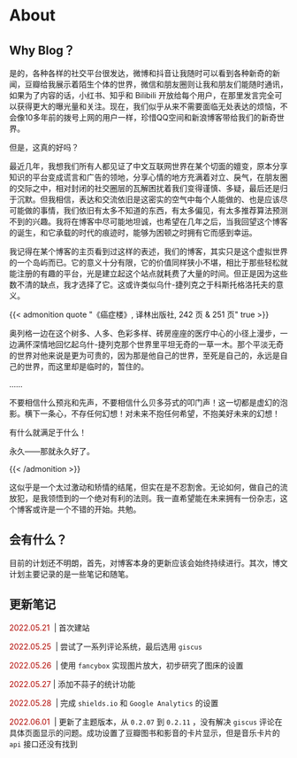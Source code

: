 # About


## Why Blog？

是的，各种各样的社交平台很发达，微博和抖音让我随时可以看到各种新奇的新闻，豆瓣给我展示着陌生个体的世界，微信和朋友圈则让我和朋友们能随时通讯，如果为了内容的话，小红书、知乎和 Bilibili 开放给每个用户，在那里发言完全可以获得更大的曝光量和关注。现在，我们似乎从来不需要面临无处表达的烦恼，不会像10多年前的拨号上网的用户一样，珍惜QQ空间和新浪博客带给我们的新奇世界。

但是，这真的好吗？

最近几年，我想我们所有人都见证了中文互联网世界在某个切面的嬗变，原本分享知识的平台变成谎言和广告的领地，分享心情的地方充满着对立、戾气，在朋友圈的交际之中，相对封闭的社交圈层的瓦解困扰着我们变得谨慎、多疑，最后还是归于沉默。但我相信，表达和交流依旧是这密实的空气中每个人能做的、也是应该尽可能做的事情，我们依旧有太多不知道的东西，有太多偏见，有太多推荐算法预测不到的兴趣。我将在博客中尽可能地坦诚，也希望在几年之后，当我回望这个博客的诞生，和它承载的时代的痕迹时，能够为困顿之时拥有它而感到幸运。

我记得在某个博客的主页看到过这样的表述，我们的博客，其实只是这个虚拟世界的一个岛屿而已。它的意义十分有限，它的价值同样狭小不堪，相比于那些轻松就能注册的有趣的平台，光是建立起这个站点就耗费了大量的时间。但正是因为这些数不清的缺点，我才选择了它。这或许类似乌什-捷列克之于科斯托格洛托夫的意义。

{{< admonition quote "《癌症楼》, 译林出版社, 242 页 & 251 页" true >}}

奥列格一边在这个树多、人多、色彩多样、砖房座座的医疗中心的小径上漫步，一边满怀深情地回忆起乌什-捷列克那个世界里平坦无奇的一草一木。那个平淡无奇的世界对他来说是更为可贵的，因为那是他自己的世界，至死是自己的，永远是自己的世界，而这里却是临时的，暂住的。

……

不要相信什么预兆和先声，不要相信什么贝多芬式的叩门声！这一切都是虚幻的泡影。横下一条心，不存任何幻想！对未来不抱任何希望，不抱美好未来的幻想！

有什么就满足于什么！

永久——那就永久好了。

{{< /admonition >}}

这似乎是一个太过激动和矫情的结尾，但实在是不忍割舍。无论如何，做自己的流放犯，是我领悟到的一个绝对有利的法则。我一直希望能在未来拥有一份杂志，这个博客或许是一个不错的开始。共勉。

## 会有什么？

目前的计划还不明朗，首先，对博客本身的更新应该会始终持续进行。其次，博文计划主要记录的是一些笔记和随笔。

## 更新笔记

<font color=B20600> 2022.05.21 </font> |  首次建站

<font color=B20600> 2022.05.25 </font> |  尝试了一系列评论系统，最后选用 `giscus` 

<font color=B20600> 2022.05.26 </font> |  使用 `fancybox` 实现图片放大，初步研究了图床的设置

<font color=B20600> 2022.05.27 </font> |  添加不蒜子的统计功能

<font color=B20600> 2022.05.28 </font> |  完成 `shields.io`  和 `Google Analytics` 的设置

<font color=B20600>2022.06.01 </font> |  更新了主题版本，从 `0.2.07` 到 `0.2.11` ，没有解决 `giscus` 评论在具体页面显示的问题。成功设置了豆瓣图书和影音的卡片显示，但是音乐卡片的 `api` 接口还没有找到

